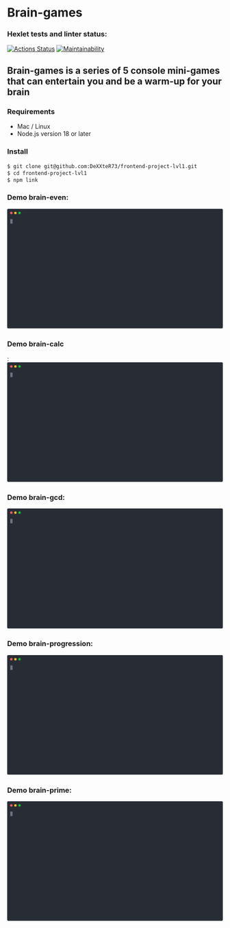 # Brain-games

### Hexlet tests and linter status:
[![Actions Status](https://github.com/DeXXteR73/frontend-project-lvl1/workflows/hexlet-check/badge.svg)](https://github.com/DeXXteR73/frontend-project-lvl1/actions)
[![Maintainability](https://api.codeclimate.com/v1/badges/fe69c4f397b10062bece/maintainability)](https://codeclimate.com/github/DeXXteR73/frontend-project-lvl1/maintainability)

## Brain-games is a series of 5 console mini-games that can entertain you and be a warm-up for your brain

### Requirements

- Mac / Linux
- Node.js version 18 or later

### Install

```
$ git clone git@github.com:DeXXteR73/frontend-project-lvl1.git
$ cd frontend-project-lvl1
$ npm link
```

### Demo brain-even:

<img src="svg/brain-even.svg"></img>

### Demo brain-calc
:
<img src="svg/brain-calc.svg"></img>

### Demo brain-gcd:

<img src="svg/brain-gcd.svg"></img>

### Demo brain-progression:

<img src="svg/brain-progression.svg"></img>

### Demo brain-prime:

<img src="svg/brain-prime.svg"></img>